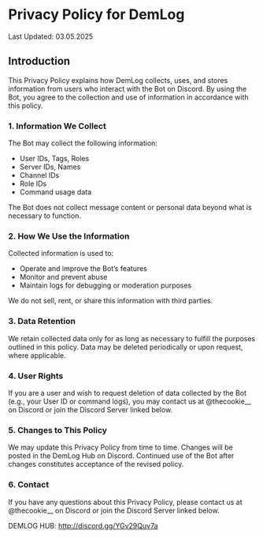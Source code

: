# Privacy Policy for DemLog
Last Updated: 03.05.2025

## Introduction
This Privacy Policy explains how DemLog collects, uses, and stores information from users who 
interact with the Bot on Discord. By using the Bot, you agree to the collection and use of information in accordance with this policy.

### 1. Information We Collect
The Bot may collect the following information:

 - User IDs, Tags, Roles
 - Server IDs, Names
 - Channel IDs
 - Role IDs
 - Command usage data

The Bot does not collect message content or personal data beyond what is necessary to function.

### 2. How We Use the Information
Collected information is used to:

 - Operate and improve the Bot’s features
 - Monitor and prevent abuse
 - Maintain logs for debugging or moderation purposes

We do not sell, rent, or share this information with third parties.

### 3. Data Retention
We retain collected data only for as long as necessary to fulfill the purposes outlined in this policy.
Data may be deleted periodically or upon request, where applicable.

### 4. User Rights
If you are a user and wish to request deletion of data collected by the Bot (e.g., your User ID or command logs), 
you may contact us at @thecookie__ on Discord or join the Discord Server linked below.

### 5. Changes to This Policy
We may update this Privacy Policy from time to time. Changes will be posted in the DemLog Hub on Discord.
Continued use of the Bot after changes constitutes acceptance of the revised policy.

### 6. Contact
If you have any questions about this Privacy Policy, please contact us at @thecookie__ on Discord or join the Discord Server linked below.

DEMLOG HUB:
http://discord.gg/YGv29Quv7a
